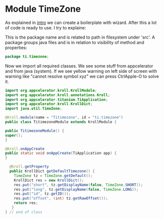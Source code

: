 Module TimeZone
===============


As explained in [intro](README.md) we can create a boilerplate with wizard. After this a lot of code is ready to use. I try to explaine:

This is the package name and is related to path in filesystem under 'src'. A package groups java files and is in relation to visibility of method and properties: 

```java
package ti.timezone;
```

Now we import all required classes. We see some stuff from appcelerator and from java (system). If we see yellow warning on left side of screen with warning like "cannot resolve symbol xyz" we can press CtrlApple-O to solve it.


```java
import org.appcelerator.kroll.KrollModule;
import org.appcelerator.kroll.annotations.Kroll;
import org.appcelerator.titanium.TiApplication;
import org.appcelerator.kroll.KrollDict;
import java.util.TimeZone;
```

```java
@Kroll.module(name = "Titimezone", id = "ti.timezone")
public class TitimezoneModule extends KrollModule {
```

```java
public TitimezoneModule() {
super();
}
```

```java
@Kroll.onAppCreate
public static void onAppCreate(TiApplication app) {
}
```


```java
  @Kroll.getProperty
  public KrollDict getDefaultTimezone() {
    TimeZone tz = TimeZone.getDefault();
    KrollDict res = new KrollDict();
    res.put("short", tz.getDisplayName(false, TimeZone.SHORT));
    res.put("long", tz.getDisplayName(false, TimeZone.LONG));
    res.put("id", tz.getID());
    res.put("offset", (int) tz.getRawOffset());
    return res;
   }
} // end of class
```
